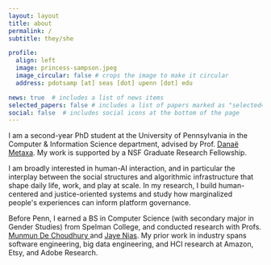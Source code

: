 ```yaml
---
layout: layout
title: about
permalink: /
subtitle: they/she

profile:
  align: left
  image: princess-sampson.jpeg
  image_circular: false # crops the image to make it circular
  address: pdotsamp [at] seas [dot] upenn [dot] edu

news: true  # includes a list of news items
selected_papers: false # includes a list of papers marked as "selected={true}"
social: false  # includes social icons at the bottom of the page
---
```

I am a second-year PhD student at the University of Pennsylvania in the Computer & Information Science department, advised by Prof. [Danaë Metaxa](https://metaxa.net). My work is supported by a NSF Graduate Research Fellowship.

I am broadly interested in human-AI interaction, and in particular the interplay between the social structures and algorithmic infrastructure that shape daily life, work, and play at scale. In my research, I build human-centered and justice-oriented systems and study how marginalized people's experiences can inform platform governance.

Before Penn, I earned a BS in Computer Science (with secondary major in Gender Studies) from Spelman College, and conducted research with Profs. [Munmun De Choudhury ](http://www.munmund.net/)and [Jaye Nias](https://www.jayenias.com/). My prior work in industry spans software engineering, big data engineering, and HCI research at Amazon, Etsy, and Adobe Research.

<a rel="me" href="https://hci.social/@princess"> </a>
